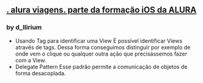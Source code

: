 
## [. alura viagens. parte da formação iOS da ALURA ](https://cursos.alura.com.br/formacao-ios)

### by d_llirium

  - Usando Tag para identificar uma View
É possível identificar Views através de tags. Dessa forma conseguimos distinguir por exemplo de onde vem o clique ou qualquer outra ação que precisássemos fazer com a View.
  - Delegate Pattern
Esse padrão permite a comunicação de objetos de forma desacoplada.
